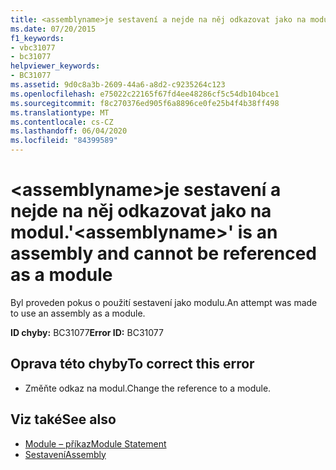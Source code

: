 ```yaml
---
title: <assemblyname>je sestavení a nejde na něj odkazovat jako na modul.
ms.date: 07/20/2015
f1_keywords:
- vbc31077
- bc31077
helpviewer_keywords:
- BC31077
ms.assetid: 9d0c8a3b-2609-44a6-a8d2-c9235264c123
ms.openlocfilehash: e75022c22165f67fd4ee48286cf5c54db104bce1
ms.sourcegitcommit: f8c270376ed905f6a8896ce0fe25b4f4b38ff498
ms.translationtype: MT
ms.contentlocale: cs-CZ
ms.lasthandoff: 06/04/2020
ms.locfileid: "84399589"
---
```

# <a name="assemblyname-is-an-assembly-and-cannot-be-referenced-as-a-module"></a><span data-ttu-id="2a5f8-102">\<assemblyname>je sestavení a nejde na něj odkazovat jako na modul.</span><span class="sxs-lookup"><span data-stu-id="2a5f8-102">'\<assemblyname>' is an assembly and cannot be referenced as a module</span></span>
<span data-ttu-id="2a5f8-103">Byl proveden pokus o použití sestavení jako modulu.</span><span class="sxs-lookup"><span data-stu-id="2a5f8-103">An attempt was made to use an assembly as a module.</span></span>  
  
 <span data-ttu-id="2a5f8-104">**ID chyby:** BC31077</span><span class="sxs-lookup"><span data-stu-id="2a5f8-104">**Error ID:** BC31077</span></span>  
  
## <a name="to-correct-this-error"></a><span data-ttu-id="2a5f8-105">Oprava této chyby</span><span class="sxs-lookup"><span data-stu-id="2a5f8-105">To correct this error</span></span>  
  
- <span data-ttu-id="2a5f8-106">Změňte odkaz na modul.</span><span class="sxs-lookup"><span data-stu-id="2a5f8-106">Change the reference to a module.</span></span>  
  
## <a name="see-also"></a><span data-ttu-id="2a5f8-107">Viz také</span><span class="sxs-lookup"><span data-stu-id="2a5f8-107">See also</span></span>

- [<span data-ttu-id="2a5f8-108">Module – příkaz</span><span class="sxs-lookup"><span data-stu-id="2a5f8-108">Module Statement</span></span>](../language-reference/statements/module-statement.md)
- [<span data-ttu-id="2a5f8-109">Sestavení</span><span class="sxs-lookup"><span data-stu-id="2a5f8-109">Assembly</span></span>](../language-reference/modifiers/assembly.md)
